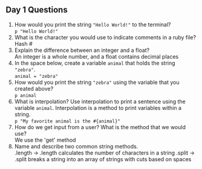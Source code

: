 ## Day 1 Questions

1. How would you print the string `"Hello World!"` to the terminal?  
      `p "Hello World!"`
1. What is the character you would use to indicate comments in a ruby file?  
      Hash #
1. Explain the difference between an integer and a float?  
      An integer is a whole number, and a float contains decimal places
1. In the space below, create a variable `animal` that holds the string `"zebra"`.  
      `animal = "zebra"`
1. How would you print the string `"zebra"` using the variable that you created above?  
      `p animal`
1. What is interpolation? Use interpolation to print a sentence using the variable `animal`.
  Interpolation is a method to print variables within a string.  
      `p "My favorite animal is the #{animal}"`
1. How do we get input from a user? What is the method that we would use?  
      We use the 'get' method
1. Name and describe two common string methods.  
      .length -> .length calculates the number of characters in a string
      .split -> .split breaks a string into an array of strings with cuts based on spaces

